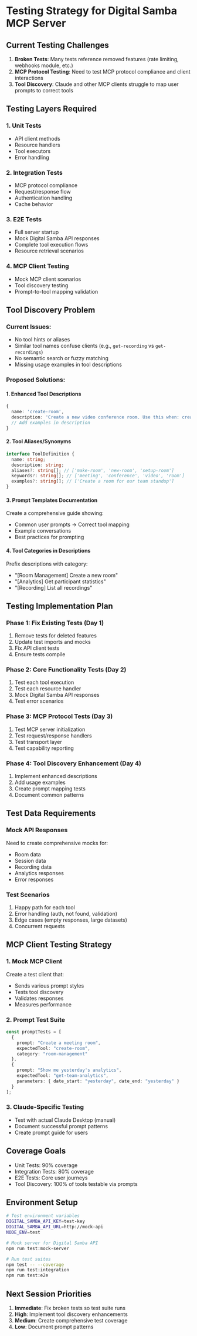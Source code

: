 # Testing Strategy for Digital Samba MCP Server

## Current Testing Challenges

1. **Broken Tests**: Many tests reference removed features (rate limiting, webhooks module, etc.)
2. **MCP Protocol Testing**: Need to test MCP protocol compliance and client interactions
3. **Tool Discovery**: Claude and other MCP clients struggle to map user prompts to correct tools

## Testing Layers Required

### 1. Unit Tests
- API client methods
- Resource handlers
- Tool executors
- Error handling

### 2. Integration Tests  
- MCP protocol compliance
- Request/response flow
- Authentication handling
- Cache behavior

### 3. E2E Tests
- Full server startup
- Mock Digital Samba API responses
- Complete tool execution flows
- Resource retrieval scenarios

### 4. MCP Client Testing
- Mock MCP client scenarios
- Tool discovery testing
- Prompt-to-tool mapping validation

## Tool Discovery Problem

### Current Issues:
- No tool hints or aliases
- Similar tool names confuse clients (e.g., `get-recording` vs `get-recordings`)
- No semantic search or fuzzy matching
- Missing usage examples in tool descriptions

### Proposed Solutions:

#### 1. Enhanced Tool Descriptions
```typescript
{
  name: 'create-room',
  description: 'Create a new video conference room. Use this when: creating meeting spaces, setting up conference rooms, making new rooms. Keywords: new room, create meeting, setup conference',
  // Add examples in description
}
```

#### 2. Tool Aliases/Synonyms
```typescript
interface ToolDefinition {
  name: string;
  description: string;
  aliases?: string[]; // ['make-room', 'new-room', 'setup-room']
  keywords?: string[]; // ['meeting', 'conference', 'video', 'room']
  examples?: string[]; // ['Create a room for our team standup']
}
```

#### 3. Prompt Templates Documentation
Create a comprehensive guide showing:
- Common user prompts → Correct tool mapping
- Example conversations
- Best practices for prompting

#### 4. Tool Categories in Descriptions
Prefix descriptions with category:
- "[Room Management] Create a new room"
- "[Analytics] Get participant statistics"
- "[Recording] List all recordings"

## Testing Implementation Plan

### Phase 1: Fix Existing Tests (Day 1)
1. Remove tests for deleted features
2. Update test imports and mocks
3. Fix API client tests
4. Ensure tests compile

### Phase 2: Core Functionality Tests (Day 2)
1. Test each tool execution
2. Test each resource handler
3. Mock Digital Samba API responses
4. Test error scenarios

### Phase 3: MCP Protocol Tests (Day 3)
1. Test MCP server initialization
2. Test request/response handlers
3. Test transport layer
4. Test capability reporting

### Phase 4: Tool Discovery Enhancement (Day 4)
1. Implement enhanced descriptions
2. Add usage examples
3. Create prompt mapping tests
4. Document common patterns

## Test Data Requirements

### Mock API Responses
Need to create comprehensive mocks for:
- Room data
- Session data
- Recording data
- Analytics responses
- Error responses

### Test Scenarios
1. Happy path for each tool
2. Error handling (auth, not found, validation)
3. Edge cases (empty responses, large datasets)
4. Concurrent requests

## MCP Client Testing Strategy

### 1. Mock MCP Client
Create a test client that:
- Sends various prompt styles
- Tests tool discovery
- Validates responses
- Measures performance

### 2. Prompt Test Suite
```typescript
const promptTests = [
  {
    prompt: "Create a meeting room",
    expectedTool: "create-room",
    category: "room-management"
  },
  {
    prompt: "Show me yesterday's analytics",
    expectedTool: "get-team-analytics",
    parameters: { date_start: "yesterday", date_end: "yesterday" }
  }
];
```

### 3. Claude-Specific Testing
- Test with actual Claude Desktop (manual)
- Document successful prompt patterns
- Create prompt guide for users

## Coverage Goals

- Unit Tests: 90% coverage
- Integration Tests: 80% coverage
- E2E Tests: Core user journeys
- Tool Discovery: 100% of tools testable via prompts

## Environment Setup

```bash
# Test environment variables
DIGITAL_SAMBA_API_KEY=test-key
DIGITAL_SAMBA_API_URL=http://mock-api
NODE_ENV=test

# Mock server for Digital Samba API
npm run test:mock-server

# Run test suites
npm test -- --coverage
npm run test:integration
npm run test:e2e
```

## Next Session Priorities

1. **Immediate**: Fix broken tests so test suite runs
2. **High**: Implement tool discovery enhancements
3. **Medium**: Create comprehensive test coverage
4. **Low**: Document prompt patterns